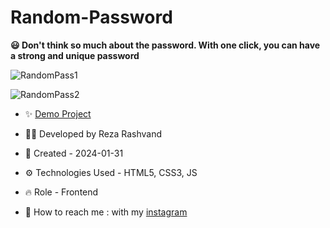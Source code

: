 # Random-Password

**😃 Don't think so much about the password. With one click, you can have a strong and unique password**

![RandomPass1](https://github.com/Reza-Developer01/Random-Password/assets/157674736/32a158d4-e400-4521-a476-3bca5a8a7f86)

![RandomPass2](https://github.com/Reza-Developer01/Random-Password/assets/157674736/7fbed725-40ce-4cff-98f1-ae66b4823886)

- ✨ [Demo Project]([https://reza-developer01.github.io/Random-Password/])

- 👨‍💻 Developed by Reza Rashvand

- 📅 Created - 2024-01-31

- ⚙️ Technologies Used - HTML5, CSS3, JS

- 🔥 Role - Frontend

- 🤝 How to reach me : with my [instagram](https://www.instagram.com/amirreza_rashvand_developer)
